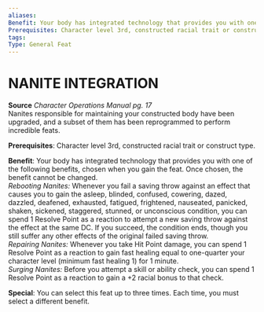 ```yaml
---
aliases: 
Benefit: Your body has integrated technology that provides you with one of the following benefits, chosen when you gain the feat. Once chosen, the benefit cannot be changed......
Prerequisites: Character level 3rd, constructed racial trait or construct type.
tags: 
Type: General Feat
---
```

# NANITE INTEGRATION
**Source** _Character Operations Manual pg. 17_  
Nanites responsible for maintaining your constructed body have been upgraded, and a subset of them has been reprogrammed to perform incredible feats.

**Prerequisites**: Character level 3rd, constructed racial trait or construct type.

**Benefit**: Your body has integrated technology that provides you with one of the following benefits, chosen when you gain the feat. Once chosen, the benefit cannot be changed.  
_Rebooting Nanites:_ Whenever you fail a saving throw against an effect that causes you to gain the asleep, blinded, confused, cowering, dazed, dazzled, deafened, exhausted, fatigued, frightened, nauseated, panicked, shaken, sickened, staggered, stunned, or unconscious condition, you can spend 1 Resolve Point as a reaction to attempt a new saving throw against the effect at the same DC. If you succeed, the condition ends, though you still suffer any other effects of the original failed saving throw.  
_Repairing Nanites:_ Whenever you take Hit Point damage, you can spend 1 Resolve Point as a reaction to gain fast healing equal to one-quarter your character level (minimum fast healing 1) for 1 minute.  
_Surging Nanites:_ Before you attempt a skill or ability check, you can spend 1 Resolve Point as a reaction to gain a +2 racial bonus to that check.

**Special**: You can select this feat up to three times. Each time, you must select a different benefit.